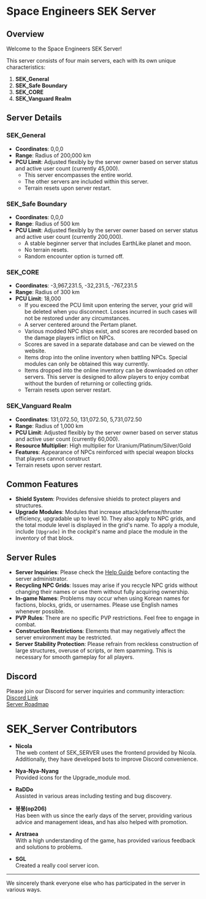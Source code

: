 # Space Engineers SEK Server

## Overview

Welcome to the Space Engineers SEK Server!

This server consists of four main servers, each with its own unique characteristics:

1. **SEK_General**
2. **SEK_Safe Boundary**
3. **SEK_CORE**
4. **SEK_Vanguard Realm**

## Server Details

### **SEK_General**
- **Coordinates**: 0,0,0  
- **Range**: Radius of 200,000 km  
- **PCU Limit**: Adjusted flexibly by the server owner based on server status and active user count (currently 45,000). 
  - This server encompasses the entire world.  
  - The other servers are included within this server.  
  - Terrain resets upon server restart.

### **SEK_Safe Boundary**
- **Coordinates**: 0,0,0  
- **Range**: Radius of 500 km  
- **PCU Limit**: Adjusted flexibly by the server owner based on server status and active user count (currently 200,000). 
  - A stable beginner server that includes EarthLike planet and moon.  
  - No terrain resets.  
  - Random encounter option is turned off.

### **SEK_CORE**
- **Coordinates**: -3,967,231.5, -32,231.5, -767,231.5  
- **Range**: Radius of 300 km  
- **PCU Limit**: 18,000  
  - If you exceed the PCU limit upon entering the server, your grid will be deleted when you disconnect. Losses incurred in such cases will not be restored under any circumstances. 
  - A server centered around the Pertam planet.  
  - Various modded NPC ships exist, and scores are recorded based on the damage players inflict on NPCs.  
  - Scores are saved in a separate database and can be viewed on the website.  
  - Items drop into the online inventory when battling NPCs. Special modules can only be obtained this way currently.  
  - Items dropped into the online inventory can be downloaded on other servers. This server is designed to allow players to enjoy combat without the burden of returning or collecting grids.  
  - Terrain resets upon server restart.

### **SEK_Vanguard Realm**
- **Coordinates**: 131,072.50, 131,072.50, 5,731,072.50  
- **Range**: Radius of 1,000 km  
- **PCU Limit**: Adjusted flexibly by the server owner based on server status and active user count (currently 60,000). 
- **Resource Multiplier**: High multiplier for Uranium/Platinum/Silver/Gold  
- **Features**: Appearance of NPCs reinforced with special weapon blocks that players cannot construct  
- Terrain resets upon server restart.

## Common Features

- **Shield System**: Provides defensive shields to protect players and structures.
- **Upgrade Modules**: Modules that increase attack/defense/thruster efficiency, upgradable up to level 10. They also apply to NPC grids, and the total module level is displayed in the grid's name. To apply a module, include `[Upgrade]` in the cockpit's name and place the module in the inventory of that block.

## Server Rules

- **Server Inquiries**: Please check the [Help Guide](https://github.com/snowmuffin/SEK_Server/wiki/%EC%9C%A0%EC%A0%80-%EB%AA%85%EB%A0%B9%EC%96%B4) before contacting the server administrator.
- **Recycling NPC Grids**: Issues may arise if you recycle NPC grids without changing their names or use them without fully acquiring ownership.
- **In-game Names**: Problems may occur when using Korean names for factions, blocks, grids, or usernames. Please use English names whenever possible.
- **PVP Rules**: There are no specific PVP restrictions. Feel free to engage in combat.
- **Construction Restrictions**: Elements that may negatively affect the server environment may be restricted.
- **Server Stability Protection**: Please refrain from reckless construction of large structures, overuse of scripts, or item spamming. This is necessary for smooth gameplay for all players.

## Discord

Please join our Discord for server inquiries and community interaction:  
[Discord Link](https://discord.gg/WJqeXfv6M9)  
[Server Roadmap](https://successful-airboat-f57.notion.site/10575e0bd20580e5b476dd6cb2dcd47e?v=3955b1d0efc74980b8cb51a306cbaf71)

# SEK_Server Contributors

- **Nicola**  
  The web content of SEK_SERVER uses the frontend provided by Nicola. Additionally, they have developed bots to improve Discord convenience.

- **Nya-Nya-Nyang**  
  Provided icons for the Upgrade_module mod.

- **RaDDo**  
  Assisted in various areas including testing and bug discovery.

- **붕붕(op206)**  
  Has been with us since the early days of the server, providing various advice and management ideas, and has also helped with promotion.

- **Arstraea**  
  With a high understanding of the game, has provided various feedback and solutions to problems.

- **SGL**  
  Created a really cool server icon.

---

We sincerely thank everyone else who has participated in the server in various ways.
